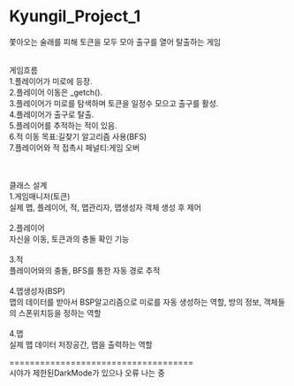 # Kyungil_Project_1

쫓아오는 술래를 피해 토큰을 모두 모아 출구를 열어 탈출하는 게임

</br>게임흐름
</br>1.플레이어가 미로에 등장.
</br>2.플레이어 이동은 _getch().
</br>3.플레이어가 미로를 탐색하며 토큰을 일정수 모으고 출구를 활성.
</br>4.플레이어가 출구로 탈출.
</br>5.플레이어를 추적하는 적이 있음.
</br>6.적 이동 목표:길찾기 알고리즘 사용(BFS)
</br>7.플레이어와 적 접촉시 페널티:게임 오버

</br></br>클래스 설계
</br>1.게임매니저(토큰) <br>실제 맵, 플레이어, 적, 맵관리자, 맵생성자 객체 생성 후 제어<br>
</br>2.플레이어 <br>자신을 이동, 토큰과의 충돌 확인 기능<br>
</br>3.적 <br> 플레이어와의 충돌, BFS를 통한 자동 경로 추적<br>
</br>4.맵생성자(BSP) <br>맵의 데이터를 받아서 BSP알고리즘으로 미로를 자동 생성하는 역할, 방의 정보, 객체들의 스폰위치등을 정하는 역할<br>
</br>4.맵 <br>실제 맵 데이터 저장공간, 맵을 출력하는 역할<br>

====================================
</br>시야가 제한된DarkMode가 있으나 오류 나는 중
